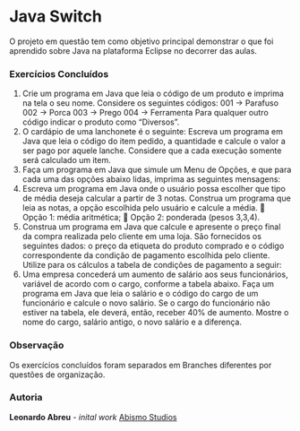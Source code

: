 # Java Switch
O projeto em questão tem como objetivo principal demonstrar o que foi aprendido sobre Java na plataforma Eclipse no decorrer das aulas. 

### Exercícios Concluídos
1. Crie um programa em Java que leia o código de um produto e imprima na tela o seu nome. Considere os seguintes códigos:  001 →  Parafuso  002 →  Porca  003 →  Prego  004 →  Ferramenta  Para qualquer outro código indicar o produto como “Diversos”. 
2. O cardápio de uma lanchonete é o seguinte: Escreva um programa em Java que leia o código do item pedido, a quantidade e calcule o valor a ser pago por aquele lanche. Considere que a cada execução somente será calculado um item. 
3. Faça um programa em Java que simule um Menu de Opções, e que para cada uma das opções abaixo lidas, imprima as seguintes mensagens: 
4. Escreva um programa em Java onde o usuário possa escolher que tipo de média deseja calcular a partir de 3 notas. Construa um programa que leia as notas, a opção escolhida pelo usuário e calcule a média.   Opção 1: média aritmética;  Opção 2: ponderada (pesos 3,3,4). 
5. Construa um programa em Java que calcule e apresente o preço final da compra realizada pelo cliente em uma loja. São fornecidos os seguintes dados: o preço da etiqueta do produto comprado e o código correspondente da condição de pagamento escolhida pelo cliente. Utilize para os cálculos a tabela de condições de pagamento a seguir:
6. Uma empresa concederá um aumento de salário aos seus funcionários, variável de acordo com o cargo, conforme a tabela abaixo. Faça um programa em Java que leia o salário e o código do cargo de um funcionário e calcule o novo salário. Se o cargo do funcionário não estiver na tabela, ele deverá, então, receber 40% de aumento. Mostre o nome do cargo, salário antigo, o novo salário e a diferença.   
### Observação 
Os exercícios concluídos foram separados em Branches diferentes por questões de organização.

### Autoria
**Leonardo Abreu** - *inital work* [Abismo Studios](https://github.com/AbismoStudios)
